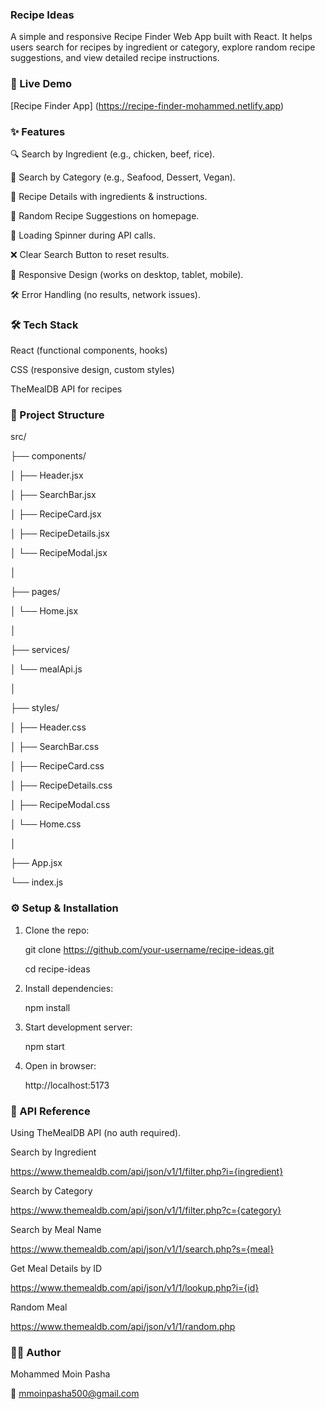 ### Recipe Ideas

A simple and responsive Recipe Finder Web App built with React.
It helps users search for recipes by ingredient or category, explore random recipe suggestions, and view detailed recipe instructions.

### 🚀 Live Demo

[Recipe Finder App] (https://recipe-finder-mohammed.netlify.app)

### ✨ Features

🔍 Search by Ingredient (e.g., chicken, beef, rice).

📂 Search by Category (e.g., Seafood, Dessert, Vegan).

📖 Recipe Details with ingredients & instructions.

🎲 Random Recipe Suggestions on homepage.

🔄 Loading Spinner during API calls.

❌ Clear Search Button to reset results.

📱 Responsive Design (works on desktop, tablet, mobile).

🛠 Error Handling (no results, network issues).

### 🛠️ Tech Stack

React (functional components, hooks)

CSS (responsive design, custom styles)

TheMealDB API for recipes

### 📂 Project Structure
src/

 ├── components/
 
 │    ├── Header.jsx
 
 │    ├── SearchBar.jsx
 
 │    ├── RecipeCard.jsx
 
 │    ├── RecipeDetails.jsx
 
 │    └── RecipeModal.jsx
 
 │
 
 ├── pages/
 
 │    └── Home.jsx
 
 │
 
 ├── services/
 
 │    └── mealApi.js
 
 │
 
 ├── styles/
 
 │    ├── Header.css
 
 │    ├── SearchBar.css
 
 │    ├── RecipeCard.css
 
 │    ├── RecipeDetails.css
 
 │    ├── RecipeModal.css
 
 │    └── Home.css
 
 │
 
 ├── App.jsx
 
 └── index.js

### ⚙️ Setup & Installation

1. Clone the repo:
   
   git clone https://github.com/your-username/recipe-ideas.git

   cd recipe-ideas

2. Install dependencies:

    npm install

3. Start development server:

   npm start

4. Open in browser:

   http://localhost:5173

### 📡 API Reference

Using TheMealDB API (no auth required).

Search by Ingredient

https://www.themealdb.com/api/json/v1/1/filter.php?i={ingredient}

Search by Category

https://www.themealdb.com/api/json/v1/1/filter.php?c={category}

Search by Meal Name

https://www.themealdb.com/api/json/v1/1/search.php?s={meal}

Get Meal Details by ID

https://www.themealdb.com/api/json/v1/1/lookup.php?i={id}

Random Meal

https://www.themealdb.com/api/json/v1/1/random.php

### 🧑‍💻 Author

Mohammed Moin Pasha

📧 mmoinpasha500@gmail.com
